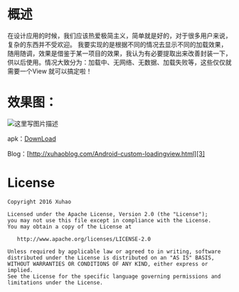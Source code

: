 
# 概述

在设计应用的时候，我们应该热爱极简主义，简单就是好的，对于很多用户来说，复杂的东西并不受欢迎。
我要实现的是根据不同的情况去显示不同的加载效果，随用随调，效果是借鉴于某一项目的效果，我认为有必要提取出来改善封装一下，供以后使用。情况大致分为：加载中、无网络、无数据、加载失败等，这些仅仅就需要一个View 就可以搞定啦！


# **效果图**：

![这里写图片描述](https://github.com/git-xuhao/XHLoadingView/raw/master/screenhot/test_loading.gif)


apk：[DownLoad][2]

Blog：[http://xuhaoblog.com/Android-custom-loadingview.html][3]




# License

    Copyright 2016 Xuhao
    
    Licensed under the Apache License, Version 2.0 (the "License");
    you may not use this file except in compliance with the License.
    You may obtain a copy of the License at
    
       http://www.apache.org/licenses/LICENSE-2.0
    
    Unless required by applicable law or agreed to in writing, software
    distributed under the License is distributed on an "AS IS" BASIS,
    WITHOUT WARRANTIES OR CONDITIONS OF ANY KIND, either express or implied.
    See the License for the specific language governing permissions and
    limitations under the License.


  [1]: http://img.blog.csdn.net/20160519152132230
  [2]: https://github.com/git-xuhao/XHLoadingView/blob/master/apk/app-debug.apk?raw=true
  [3]: http://xuhaoblog.com/Android-custom-loadingview.html
